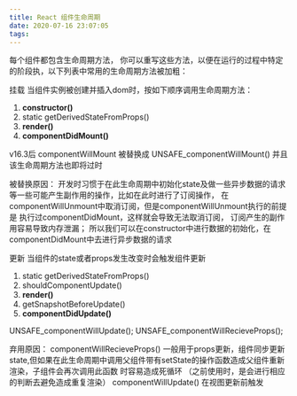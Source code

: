 ```yaml
---
title: React 组件生命周期
date: 2020-07-16 23:07:05
tags:
---
```

每个组件都包含生命周期方法， 你可以重写这些方法，以便在运行的过程中特定的阶段执，以下列表中常用的生命周期方法被加粗：

挂载
当组件实例被创建并插入dom时，按如下顺序调用生命周期方法：

1. **constructor()**
2. static getDerivedStateFromProps()
3. **render()**
4. **componentDidMount()**

v16.3后
componentWillMount 被替换成
UNSAFE_componentWillMount() 并且该生命周期方法也即将过时

被替换原因： 开发时习惯于在此生命周期中初始化state及做一些异步数据的请求等一些可能产生副作用的操作，比如在此时进行了订阅操作， 在componentWillUnmount中取消订阅，但是componentWillUnmount执行的前提是 执行过componentDidMount，这样就会导致无法取消订阅， 订阅产生的副作用容易导致内存泄漏； 所以我们可以在constructor中进行数据的初始化，在componentDidMount中去进行异步数据的请求


更新
当组件的state或者props发生改变时会触发组件更新
1. static getDerivedStateFromProps()
2. shouldComponentUpdate()
3. **render()**
4. getSnapshotBeforeUpdate()
5. **componentDidUpdate()**

UNSAFE_componentWillUpdate();
UNSAFE_componentWillRecieveProps();

弃用原因：
componentWillRecieveProps() 一般用于props更新，组件同步更新state,但如果在此生命周期中调用父组件带有setState的操作函数造成父组件重新渲染，子组件会再次调用此函数 时容易造成死循环 （之前使用时，是会进行相应的判断去避免造成重复渲染）
componentWillUpdate() 在视图更新前触发


